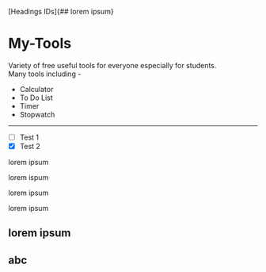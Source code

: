 [Headings IDs]{## lorem ipsum}
# My-Tools

Variety of free useful tools for everyone especially for students.<br>
Many tools including - 

* Calculator
* To Do List
* Timer
* Stopwatch

*****

- [ ] Test 1
- [x] Test 2

lorem ipsum 

lorem ispum

lorem ipsum

lorem ipsum 

## lorem ipsum


abc
---
